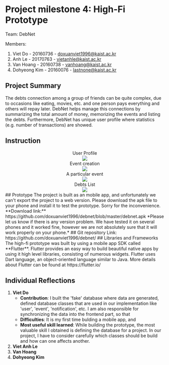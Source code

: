 # Project milestone 4: High-Fi Prototype
Team: DebNet

Members:
1. Viet Do - 20160736 - doxuanviet1996@kaist.ac.kr
2. Anh Le - 20170763 - vietanhle@kaist.ac.kr
3. Van Hoang - 20160738 - vanhoang@kaist.ac.kr
4. Dohyeong Kim - 20160076 - lastnone@kaist.ac.kr

## Project Summary
The debts connection among a group of friends can be quite complex, due to occasions like eating, movies, etc. and one person pays everything and others will repay later. DebNet helps manage this connections by summarizing the total amount of money, memorizing the events and listing the debts. Furthermore, DebNet has unique user profile where statistics (e.g. number of transactions) are showed.
## Instruction
<center> User Profile </center>

<center> <img/ src = "images/profile.jpg"> </center>

<center> Event creation </center>

<center> <img/ src = "images/create_event.jpg"> </center>

<center> A particular event </center>

<center> <img/ src = "images/event.jpg"> </center>

<center> Debts List </center>

<center> <img/ src = "images/debts.jpg"> </center>
## Prototype
The project is built as an mobile app, and unfortunately we can't export the project to a web version. Please download the apk file to your phone and install it to test the prototype. Sorry for the inconvenience.
**Download link:** https://github.com/doxuanviet1996/debnet/blob/master/debnet.apk
*Please let us know if there is any version problem. We have tested it on several phones and it worked fine, however we are not absolutely sure that it will work properly on your phone.*
## Git repository
Link: https://github.com/doxuanviet1996/debnet/
## Libraries and Frameworks
The high-fi prototype was built by using a mobile app SDK called **Flutter**. Flutter provides an easy way to build beautiful native apps by using it high level libraries, consisting of numerous widgets.
Flutter uses Dart language, an object-oriented language similar to Java.
More details about Flutter can be found at https://flutter.io/

## Individual Reflections
1. **Viet Do**
    - **Contribution**: I built the 'fake' database where data are generated, defined database classes that are used in our implementation like 'user', 'event', 'notification', etc. I am also responsible for synchronizing the data into the frontend part, so that 
    - **Difficulties**: It is my first time bulding a mobile app, and 
    - **Most useful skill learned**: While building the prototype, the most valuable skill I obtained is defining the database for a project. In our project, I have to consider carefully which classes should be build and how can one affects another. 
3. **Viet Anh Le**
4. **Van Hoang**
5. **Dohyeong Kim**
